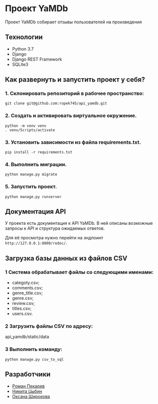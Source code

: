 Проект YaMDb
========================================================
Проект YaMDb собирает отзывы пользователей на произведения
## Технологии
- Python 3.7
- Django
- Django REST Framework
- SQLite3
## Как развернуть и запустить проект у себя? ##
### 1. Склонировать репозиторий в рабочее пространство: ###
```
git clone git@github.com:ropek745/api_yamdb.git
```
### 2. Создать и активировать виртуальное окружение. ###
```
python -m venv venv
. venv/Scripts/activate
```
### 3. Установить зависимости из файла requirements.txt. ###
```
pip install -r requirements.txt
```
### 4. Выполнить миграции. ###
```
python manage.py migrate
```
### 5. Запустить проект. ###
```
python manage.py runserver
```
## Документация API ##
У проекта есть документация к API YaMDb. В ней описаны возможные запросы к API и структура ожидаемых ответов.

Для её просмотра нужно перейти на эндпоинт `http://127.0.0.1:8000/redoc/`.

## Загрузка базы данных из файлов CSV ##
### 1 Система обрабатывает файлы со следующими именами: ###
  - categoty.csv;
  - comments.csv;
  - genre_title.csv;
  - genre.csv;
  - review.csv;
  - titles.csv;
  - users.csv.
### 2 Загрузить файлы CSV по адресу: ###
  api_yamdb/static/data
### 3 Выполнить команду: ###
  ```
  python manage.py csv_to_sql
  ```

## Разработчики ##
  - [Роман Пекарев](https://github.com/ropek745)
  - [Никита Цыбин](https://github.com/kellia1903)
  - [Оксана Широкова](https://github.com/son13425)
